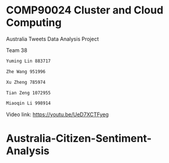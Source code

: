 # COMP90024 Cluster and Cloud Computing
Australia Tweets Data Analysis Project

Team 38
``` bash
Yuming Lin 883717

Zhe Wang 951996

Xu Zheng 785974

Tian Zeng 1072955

Miaoqin Li 998914
```

Video link: https://youtu.be/UeD7XCTFyeg
# Australia-Citizen-Sentiment-Analysis

